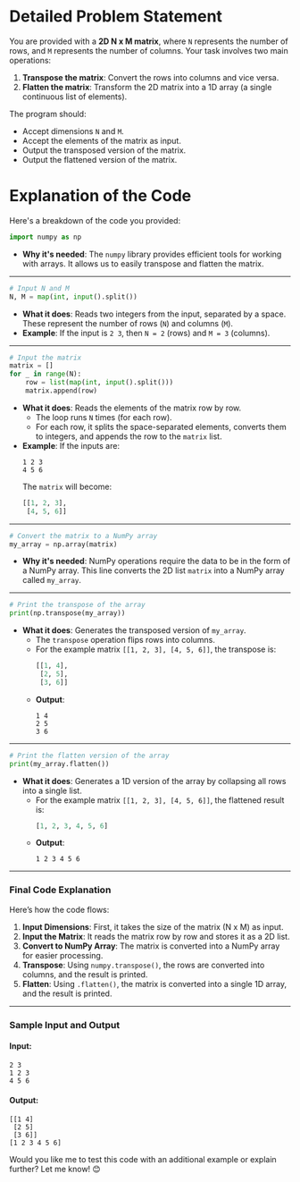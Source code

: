 # **Detailed Problem Statement**
You are provided with a **2D N x M matrix**, where `N` represents the number of rows, and `M` represents the number of columns. Your task involves two main operations:
1. **Transpose the matrix**: Convert the rows into columns and vice versa.
2. **Flatten the matrix**: Transform the 2D matrix into a 1D array (a single continuous list of elements).

The program should:
- Accept dimensions `N` and `M`.
- Accept the elements of the matrix as input.
- Output the transposed version of the matrix.
- Output the flattened version of the matrix.

# **Explanation of the Code**
Here's a breakdown of the code you provided:

```python
import numpy as np
```
- **Why it's needed**: The `numpy` library provides efficient tools for working with arrays. It allows us to easily transpose and flatten the matrix.

---

```python
# Input N and M
N, M = map(int, input().split())
```
- **What it does**: Reads two integers from the input, separated by a space. These represent the number of rows (`N`) and columns (`M`).
- **Example**: If the input is `2 3`, then `N = 2` (rows) and `M = 3` (columns).

---

```python
# Input the matrix
matrix = []
for _ in range(N):
    row = list(map(int, input().split()))
    matrix.append(row)
```
- **What it does**: Reads the elements of the matrix row by row.
  - The loop runs `N` times (for each row).
  - For each row, it splits the space-separated elements, converts them to integers, and appends the row to the `matrix` list.
- **Example**: If the inputs are:
  ```
  1 2 3
  4 5 6
  ```
  The `matrix` will become:
  ```python
  [[1, 2, 3],
   [4, 5, 6]]
  ```

---

```python
# Convert the matrix to a NumPy array
my_array = np.array(matrix)
```
- **Why it's needed**: NumPy operations require the data to be in the form of a NumPy array. This line converts the 2D list `matrix` into a NumPy array called `my_array`.

---

```python
# Print the transpose of the array
print(np.transpose(my_array))
```
- **What it does**: Generates the transposed version of `my_array`.
  - The `transpose` operation flips rows into columns.
  - For the example matrix `[[1, 2, 3], [4, 5, 6]]`, the transpose is:
    ```python
    [[1, 4],
     [2, 5],
     [3, 6]]
    ```
  - **Output**:
    ```
    1 4
    2 5
    3 6
    ```

---

```python
# Print the flatten version of the array
print(my_array.flatten())
```
- **What it does**: Generates a 1D version of the array by collapsing all rows into a single list.
  - For the example matrix `[[1, 2, 3], [4, 5, 6]]`, the flattened result is:
    ```python
    [1, 2, 3, 4, 5, 6]
    ```
  - **Output**:
    ```
    1 2 3 4 5 6
    ```

---

### **Final Code Explanation**
Here’s how the code flows:
1. **Input Dimensions**: First, it takes the size of the matrix (N x M) as input.
2. **Input the Matrix**: It reads the matrix row by row and stores it as a 2D list.
3. **Convert to NumPy Array**: The matrix is converted into a NumPy array for easier processing.
4. **Transpose**: Using `numpy.transpose()`, the rows are converted into columns, and the result is printed.
5. **Flatten**: Using `.flatten()`, the matrix is converted into a single 1D array, and the result is printed.

---

### **Sample Input and Output**
#### **Input:**
```
2 3
1 2 3
4 5 6
```

#### **Output:**
```
[[1 4]
 [2 5]
 [3 6]]
[1 2 3 4 5 6]
```

Would you like me to test this code with an additional example or explain further? Let me know! 😊
